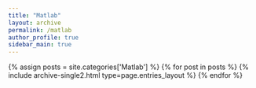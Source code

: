 ```yaml
---
title: "Matlab"
layout: archive
permalink: /matlab
author_profile: true
sidebar_main: true
---
```



{% assign posts = site.categories['Matlab'] %}
{% for post in posts %} {% include archive-single2.html type=page.entries_layout %} {% endfor %}